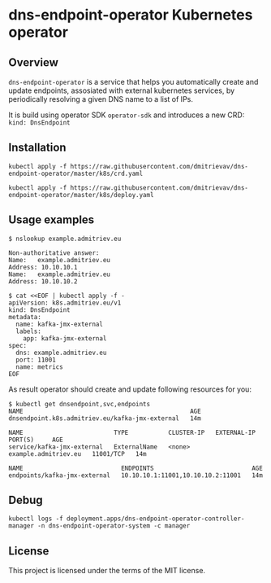 # dns-endpoint-operator Kubernetes operator

## Overview

`dns-endpoint-operator` is a service that helps you automatically create and update endpoints, assosiated with external kubernetes services, by periodically resolving a given DNS name to a list of IPs.

It is build using operator SDK `operator-sdk`
and introduces a new CRD: `kind: DnsEndpoint`

## Installation

```
kubectl apply -f https://raw.githubusercontent.com/dmitrievav/dns-endpoint-operator/master/k8s/crd.yaml

kubectl apply -f https://raw.githubusercontent.com/dmitrievav/dns-endpoint-operator/master/k8s/deploy.yaml
```

## Usage examples

```
$ nslookup example.admitriev.eu

Non-authoritative answer:
Name:   example.admitriev.eu
Address: 10.10.10.1
Name:   example.admitriev.eu
Address: 10.10.10.2
```

```
$ cat <<EOF | kubectl apply -f -
apiVersion: k8s.admitriev.eu/v1
kind: DnsEndpoint
metadata:
  name: kafka-jmx-external
  labels:
    app: kafka-jmx-external
spec:
  dns: example.admitriev.eu
  port: 11001
  name: metrics
EOF
```

As result operator should create and update following resources for you:

```
$ kubectl get dnsendpoint,svc,endpoints
NAME                                              AGE
dnsendpoint.k8s.admitriev.eu/kafka-jmx-external   14m

NAME                         TYPE           CLUSTER-IP   EXTERNAL-IP            PORT(S)     AGE
service/kafka-jmx-external   ExternalName   <none>       example.admitriev.eu   11001/TCP   14m

NAME                           ENDPOINTS                           AGE
endpoints/kafka-jmx-external   10.10.10.1:11001,10.10.10.2:11001   14m
```

## Debug

```
kubectl logs -f deployment.apps/dns-endpoint-operator-controller-manager -n dns-endpoint-operator-system -c manager
```

## License

This project is licensed under the terms of the MIT license.
